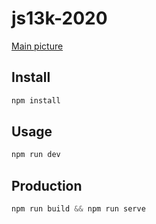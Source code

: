 # js13k-2020

[Main picture](/doc/main.png)

## Install

```sh
npm install
```

## Usage

```sh
npm run dev
```

## Production

```js
npm run build && npm run serve
```
